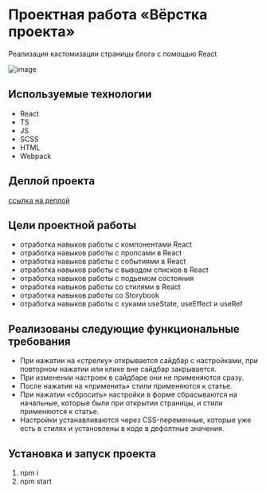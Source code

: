 # Проектная работа «Вёрстка проекта»

Реализация кастомизации страницы блога с помощью React

![image](https://github.com/Nigilen/blog-customizer/assets/38656496/daf8926d-b90c-40e8-a986-6be3619d4426)


## Используемые технологии
- React
- TS
- JS
- SCSS
- HTML
- Webpack

## Деплой проекта

[ссылка на деплой](https://nigilen.github.io/blog-customizer/)


## Цели проектной работы 
- отработка навыков работы с компонентами React
- отработка навыков работы с пропсами в React
- отработка навыков работы с событиями в React
- отработка навыков работы с выводом списков в React
- отработка навыков работы с подьемом состояния
- отработка навыков работы со стилями в React
- отработка навыков работы со Storybook
- отработка навыков работы с хуками useState, useEffect и useRef


## Реализованы следующие функциональные требования
- При нажатии на «стрелку» открывается сайдбар с настройками, при повторном нажатии или клике вне сайдбар закрывается.
- При изменении настроек в сайдбаре они не применяются сразу.
- После нажатия на «применить» стили применяются к статье.
- При нажатии «сбросить» настройки в форме сбрасываются на начальные, которые были при открытии страницы, и стили применяются к статье.
- Настройки устанавливаются через CSS-переменные, которые уже есть в стилях и установлены в коде в дефолтные значения.

## Установка и запуск проекта
1. npm i
2. npm start
